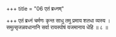 +++
title = "06 एतं ब्रध्नम्"

+++
एतं ब्रध्नं चर्मणः कृन्त साधु तमु प्रमाय शतधा व्यस्य ।  
समुत्सृजन्नवधानानि सर्वा रायस्पोषं यजमानाय धेहि ॥ ८ ॥
